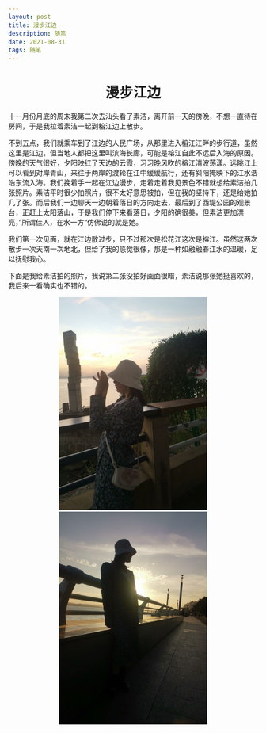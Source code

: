 ```yaml
---
layout: post
title: 漫步江边
description: 随笔
date: 2021-08-31
tags: 随笔
---
```


# <center><font face="黑体">漫步江边</font><center>

十一月份月底的周末我第二次去汕头看了素洁，离开前一天的傍晚，不想一直待在房间，于是我拉着素洁一起到榕江边上散步。


不到五点，我们就乘车到了江边的人民广场，从那里进入榕江江畔的步行道，虽然这里是江边，但当地人都把这里叫滨海长廊，可能是榕江自此不远后入海的原因。傍晚的天气很好，夕阳映红了天边的云霞，习习晚风吹的榕江清波荡漾。远眺江上可以看到对岸青山，来往于两岸的渡轮在江中缓缓航行，还有斜阳掩映下的江水浩浩东流入海。我们挽着手一起在江边漫步，走着走着我见景色不错就想给素洁拍几张照片。素洁平时很少拍照片，很不太好意思被拍，但在我的坚持下，还是给她拍几了张。而后我们一边聊天一边朝着落日的方向走去，最后到了西堤公园的观景台，正赶上太阳落山，于是我们停下来看落日，夕阳的确很美，但素洁更加漂亮，”所谓佳人，在水一方“仿佛说的就是她。

我们第一次见面，就在江边散过步，只不过那次是松花江这次是榕江。虽然这两次散步一次天南一次地北，但给了我的感觉很像，那是一种如融融春江水的温暖，足以抚慰我心。

下面是我给素洁拍的照片，我说第二张没拍好画面很暗，素洁说那张她挺喜欢的，我后来一看确实也不错的。
<div align=center>
<img src="\images\posts\008.jpg" width="300" height="430"/>
</div>

<div align=center>
<img src="\images\posts\007.jpg" width="300" height="430"/>
</div>


